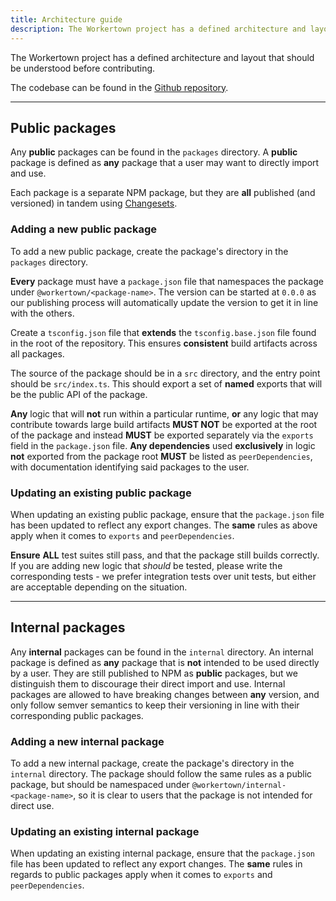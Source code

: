 ```yaml
---
title: Architecture guide
description: The Workertown project has a defined architecture and layout that should be understood before contributing.
---
```


The Workertown project has a defined architecture and layout that should be
understood before contributing.

The codebase can be found in the
[Github repository](https://github.com/cloudmix-dev/workertown).

---

## Public packages

Any **public** packages can be found in the `packages` directory. A **public**
package is defined as **any** package that a user may want to directly import
and use.

Each package is a separate NPM package, but they are **all** published (and
versioned) in tandem using
[Changesets](https://github.com/changesets/changesets).

### Adding a new public package

To add a new public package, create the package's directory in the `packages`
directory.

**Every** package must have a `package.json` file that namespaces the package
under `@workertown/<package-name>`. The version can be started at `0.0.0` as our
publishing process will automatically update the version to get it in line with
the others.

Create a `tsconfig.json` file that **extends** the `tsconfig.base.json` file
found in the root of the repository. This ensures **consistent** build artifacts
across all packages.

The source of the package should be in a `src` directory, and the entry point
should be `src/index.ts`. This should export a set of **named** exports that
will be the public API of the package.

**Any** logic that will **not** run within a particular runtime, **or** any
logic that may contribute towards large build artifacts **MUST NOT** be exported
at the root of the package and instead **MUST** be exported separately via the
`exports` field in the `package.json` file. **Any dependencies** used
**exclusively** in logic **not** exported from the package root **MUST** be
listed as `peerDependencies`, with documentation identifying said packages to
the user.

### Updating an existing public package

When updating an existing public package, ensure that the `package.json` file
has been updated to reflect any export changes. The **same** rules as above
apply when it comes to `exports` and `peerDependencies`.

**Ensure** **ALL** test suites still pass, and that the package still builds
correctly. If you are adding new logic that *should* be tested, please write
the corresponding tests - we prefer integration tests over unit tests, but
either are acceptable depending on the situation.

---

## Internal packages

Any **internal** packages can be found in the `internal` directory. An internal
package is defined as **any** package that is **not** intended to be used
directly by a user. They are still published to NPM as **public** packages, but
we distinguish them to discourage their direct import and use. Internal packages
are allowed to have breaking changes between **any** version, and only follow
semver semantics to keep their versioning in line with their corresponding
public packages.

### Adding a new internal package

To add a new internal package, create the package's directory in the `internal`
directory. The package should follow the same rules as a public package, but
should be namespaced under `@workertown/internal-<package-name>`, so it is clear
to users that the package is not intended for direct use.

### Updating an existing internal package

When updating an existing internal package, ensure that the `package.json` file
has been updated to reflect any export changes. The **same** rules in regards to
public packages apply when it comes to `exports` and `peerDependencies`.
